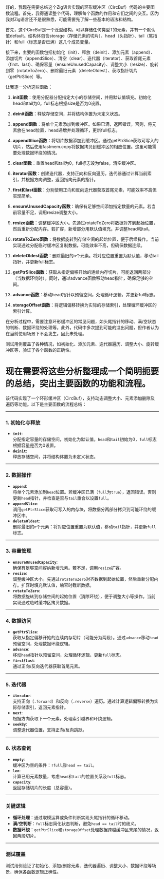 好的，我现在需要总结这个Zig语言实现的环形缓冲区（CircBuf）代码的主要函数流程。首先，我得通读整个代码，理解每个函数的作用和它们之间的交互。因为我对Zig语言还不是很熟悉，可能需要先了解一些基本的语法和结构。

首先，这个CircBuf是一个泛型结构，可以存储任何类型T的元素，并有一个默认值default。结构体包含storage（存储元素的切片）、head（头指针）、tail（尾指针）和full（标志是否已满）这几个成员变量。

接下来，主要的函数包括初始化（init）、释放（deinit）、添加元素（append）、添加切片（appendSlice）、清空（clear）、迭代器（iterator）、获取首尾元素（first、last）、确保容量（ensureUnusedCapacity）、调整大小（resize）、旋转到零（rotateToZero）、删除最旧元素（deleteOldest）、获取指针切片（getPtrSlice）等。

让我逐一分析这些函数：

1. **init函数**：使用分配器分配指定大小的存储空间，并用默认值填充。初始化head和tail为0，full标志根据size是否为0设置。

2. **deinit函数**：释放存储空间，并将结构体置为未定义状态。

3. **append函数**：将单个元素添加到缓冲区。如果已满，返回错误。否则，将元素放在head位置，head递增并处理循环，更新full标志。

4. **appendSlice函数**：将切片数据添加到缓冲区。通过getPtrSlice获取可写入的切片，然后使用fastmem.copy将数据拷贝到缓冲区的相应位置。这里可能需要处理数据环绕的情况。

5. **clear函数**：重置head和tail为0，full标志设为false，清空缓冲区。

6. **iterator函数**：创建迭代器，支持正向和反向遍历。迭代器通过计算当前索引，并根据方向调整，返回指向元素的指针。

7. **first和last函数**：分别使用正向和反向迭代器获取首尾元素，可能效率不高但实现简单。

8. **ensureUnusedCapacity函数**：确保有足够空间添加指定数量的元素。若当前容量不足，调用resize调整大小。

9. **resize函数**：调整缓冲区大小。先通过rotateToZero将数据对齐到起始位置，然后重新分配内存。若扩容，新增部分用默认值填充，并调整head和tail。

10. **rotateToZero函数**：将数据旋转到存储空间的起始位置，便于后续操作。当前实现通过分配临时缓冲区复制数据，可能效率不高，但确保数据连续。

11. **deleteOldest函数**：删除最旧的n个元素。将对应位置重置为默认值，移动tail指针，并更新full标志。

12. **getPtrSlice函数**：获取从指定偏移开始的连续内存切片，可能返回两部分（当数据环绕时）。同时，通过advance函数移动head指针，确保足够的空间。

13. **advance函数**：移动head指针以预留空间，处理循环逻辑，并更新full标志。

14. **storageOffset函数**：将逻辑偏移转换为实际的存储索引，处理循环缓冲区的索引计算。

在分析过程中，需要注意环形缓冲区的常见问题，如头尾指针的移动、满/空状态的判断、数据环绕的处理等。此外，代码中多次提到可能的溢出问题，但作者认为在当前使用场景下不会发生，因此未处理。

测试用例覆盖了各种情况，如初始化、添加元素、迭代器遍历、调整大小、旋转缓冲区等，验证了各个函数的正确性。

现在需要将这些分析整理成一个简明扼要的总结，突出主要函数的功能和流程。
================================================
该代码实现了一个环形缓冲区（CircBuf），支持动态调整大小、元素添加删除及遍历等功能。以下是主要函数的流程总结：

---

### **1. 初始化与释放**
- **`init`**:  
  分配指定容量的存储空间，初始化为默认值。`head`和`tail`初始为0，`full`标志根据容量是否为0设置。
- **`deinit`**:  
  释放存储空间，并将结构体置为未定义状态。

---

### **2. 数据操作**
- **`append`**:  
  将单个元素添加到`head`位置。若缓冲区已满（`full`为`true`），返回错误。否则更新`head`指针，并检查是否与`tail`重合以设置`full`。
- **`appendSlice`**:  
  调用`getPtrSlice`获取可写入的内存块，将数据分两部分拷贝到可能环绕的缓冲区中。
- **`deleteOldest`**:  
  删除最旧的`n`个元素：将对应位置重置为默认值，移动`tail`指针，并更新`full`标志。

---

### **3. 容量管理**
- **`ensureUnusedCapacity`**:  
  确保有足够空间容纳新增元素。若不足，调用`resize`扩容。
- **`resize`**:  
  调整缓冲区大小。先通过`rotateToZero`对齐数据到起始位置，然后重新分配内存。扩容时填充默认值，缩容时截断数据。
- **`rotateToZero`**:  
  将数据旋转到存储空间的起始位置（消除环绕），便于调整大小等操作。当前实现通过临时缓冲区拷贝数据。

---

### **4. 数据访问**
- **`getPtrSlice`**:  
  获取从指定偏移开始的连续内存切片（可能分为两段）。通过`advance`移动`head`预留空间，处理数据环绕逻辑。
- **`advance`**:  
  移动`head`指针以预留空间，处理循环逻辑，更新`full`标志。
- **`first`/`last`**:  
  通过正向/反向迭代器获取首尾元素。

---

### **5. 迭代器**
- **`iterator`**:  
  支持正向（`.forward`）和反向（`.reverse`）遍历。通过计算逻辑偏移转换为实际存储索引，返回元素指针。
- **`next`**:  
  根据方向获取下一个元素，处理索引越界和环绕逻辑。
- **`seekBy`**:  
  调整迭代器位置，支持正向/反向跳跃。

---

### **6. 状态查询**
- **`empty`**:  
  缓冲区为空的条件：`!full`且`head == tail`。
- **`len`**:  
  计算已用元素数量，考虑`head`和`tail`的位置关系及`full`标志。
- **`capacity`**:  
  返回存储切片的长度（总容量）。

---

### **关键逻辑**
- **循环处理**：通过取模运算或条件判断实现头尾指针的循环移动。
- **满/空判断**：`full`标志简化状态判断，避免`head == tail`时的歧义。
- **数据环绕**：`getPtrSlice`和`storageOffset`处理数据跨越缓冲区末尾的情况，返回两段切片。

---

### **测试覆盖**
测试用例验证了初始化、添加/删除元素、迭代器遍历、调整大小、数据环绕等场景，确保各函数逻辑正确性。